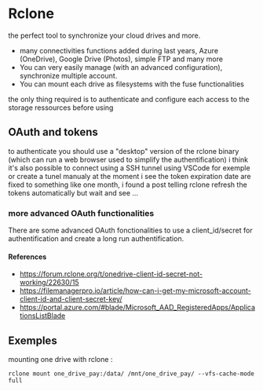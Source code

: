 # Rclone

the perfect tool to synchronize your cloud drives and more.

* many connectivities functions added during last years, Azure (OneDrive), Google Drive (Photos), simple FTP and many more
* You can very easily manage (with an advanced configuration), synchronize multiple account.
* You can mount each drive as filesystems with the fuse functionalities

the only thing required is to authenticate and configure each access to the storage ressources before using
## OAuth and tokens

to authenticate you should use a "desktop" version of the rclone binary (which can run a web browser used to simplify the authentification)
i think it's also possible to connect using a SSH tunnel using VSCode for exemple or create a tunel manualy
at the moment i see the token expiration date are fixed to something like one month, i found a post telling rclone refresh the tokens automatically but wait and see ...
### more advanced OAuth functionalities

There are some advanced OAuth fonctionalities to use a client_id/secret for authentification and create a long run authentification.

#### References

* https://forum.rclone.org/t/onedrive-client-id-secret-not-working/22630/15
* https://filemanagerpro.io/article/how-can-i-get-my-microsoft-account-client-id-and-client-secret-key/
* https://portal.azure.com/#blade/Microsoft_AAD_RegisteredApps/ApplicationsListBlade
## Exemples
mounting one drive with rclone :

````
rclone mount one_drive_pay:/data/ /mnt/one_drive_pay/ --vfs-cache-mode full
````

